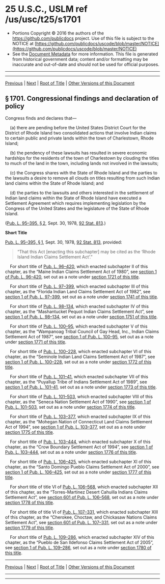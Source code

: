 ---
---

# 25 U.S.C., USLM ref /us/usc/t25/s1701

* Portions Copyright © 2016 the authors of the https://github.com/publicdocs project.
  Use of this file is subject to the NOTICE at [https://github.com/publicdocs/uscode/blob/master/NOTICE](https://github.com/publicdocs/uscode/blob/master/NOTICE)
* See the [Document Metadata](././../../../../../..//README.md) for more information.
  This file is generated from historical government data; content and/or formatting may be inaccurate and out-of-date and should not be used for official purposes.

----------
----------

[Previous](./../../../../../..//us/usc/t25/ch19/schI/ptA/m__us_usc_t25_ch19_schI_ptA.md) | [Next](./../../../../../..//us/usc/t25/ch19/schI/ptA/m__us_usc_t25_s1702.md) | [Root of Title](./../../../../../../) | [Other Versions of this Document](https://publicdocs.github.io/go/links?ns=uslm&ref=%2Fus%2Fusc%2Ft25%2Fs1701)

## § 1701. Congressional findings and declaration of policy

Congress finds and declares that—

    (a) there are pending before the United States District Court for the District of Rhode Island two consolidated actions that involve Indian claims to certain public and private lands within the town of Charlestown, Rhode Island;

    (b) the pendency of these lawsuits has resulted in severe economic hardships for the residents of the town of Charlestown by clouding the titles to much of the land in the town, including lands not involved in the lawsuits;

    (c) the Congress shares with the State of Rhode Island and the parties to the lawsuits a desire to remove all clouds on titles resulting from such Indian land claims within the State of Rhode Island; and

    (d) the parties to the lawsuits and others interested in the settlement of Indian land claims within the State of Rhode Island have executed a Settlement Agreement which requires implementing legislation by the Congress of the United States and the legislature of the State of Rhode Island.

([Pub. L. 95–395, § 2][/us/pl/95/395/s2], Sept. 30, 1978, [92 Stat. 813][/us/stat/92/813].)

 __Short Title__ 

[Pub. L. 95–395, § 1][/us/pl/95/395/s1], Sept. 30, 1978, [92 Stat. 813][/us/stat/92/813], provided: 

> “That this Act \[enacting this subchapter\] may be cited as the ‘Rhode Island Indian Claims Settlement Act’.”

    For short title of [Pub. L. 96–420][/us/pl/96/420], which enacted subchapter II of this chapter, as the “Maine Indian Claims Settlement Act of 1980”, see [section 1 of Pub. L. 96–420][/us/pl/96/420/s1], set out as a note under [section 1721 of this title][/us/usc/t25/s1721].

    For short title of [Pub. L. 97–399][/us/pl/97/399], which enacted subchapter III of this chapter, as the “Florida Indian Land Claims Settlement Act of 1982”, see [section 1 of Pub. L. 97–399][/us/pl/97/399/s1], set out as a note under [section 1741 of this title][/us/usc/t25/s1741].

    For short title of [Pub. L. 98–134][/us/pl/98/134], which enacted subchapter IV of this chapter, as the “Mashantucket Pequot Indian Claims Settlement Act”, see [section 1 of Pub. L. 98–134][/us/pl/98/134/s1], set out as a note under [section 1751 of this title][/us/usc/t25/s1751].

    For short title of [Pub. L. 100–95][/us/pl/100/95], which enacted subchapter V of this chapter, as the “Wampanoag Tribal Council of Gay Head, Inc., Indian Claims Settlement Act of 1987”, see [section 1 of Pub. L. 100–95][/us/pl/100/95/s1], set out as a note under [section 1771 of this title][/us/usc/t25/s1771].

    For short title of [Pub. L. 100–228][/us/pl/100/228], which enacted subchapter VI of this chapter, as the “Seminole Indian Land Claims Settlement Act of 1987”, see [section 1 of Pub. L. 100–228][/us/pl/100/228/s1], set out as a note under [section 1772 of this title][/us/usc/t25/s1772].

    For short title of [Pub. L. 101–41][/us/pl/101/41], which enacted subchapter VII of this chapter, as the “Puyallup Tribe of Indians Settlement Act of 1989”, see [section 1 of Pub. L. 101–41][/us/pl/101/41/s1], set out as a note under [section 1773 of this title][/us/usc/t25/s1773].

    For short title of [Pub. L. 101–503][/us/pl/101/503], which enacted subchapter VIII of this chapter, as the “Seneca Nation Settlement Act of 1990”, see [section 1 of Pub. L. 101–503][/us/pl/101/503/s1], set out as a note under [section 1774 of this title][/us/usc/t25/s1774].

    For short title of [Pub. L. 103–377][/us/pl/103/377], which enacted subchapter IX of this chapter, as the “Mohegan Nation of Connecticut Land Claims Settlement Act of 1994”, see [section 1 of Pub. L. 103–377][/us/pl/103/377/s1], set out as a note under [section 1775 of this title][/us/usc/t25/s1775].

    For short title of [Pub. L. 103–444][/us/pl/103/444], which enacted subchapter X of this chapter, as the “Crow Boundary Settlement Act of 1994”, see [section 1 of Pub. L. 103–444][/us/pl/103/444/s1], set out as a note under [section 1776 of this title][/us/usc/t25/s1776].

    For short title of [Pub. L. 106–425][/us/pl/106/425], which enacted subchapter XI of this chapter, as the “Santo Domingo Pueblo Claims Settlement Act of 2000”, see [section 1 of Pub. L. 106–425][/us/pl/106/425/s1], set out as a note under [section 1777 of this title][/us/usc/t25/s1777].

    For short title of title VI of [Pub. L. 106–568][/us/pl/106/568], which enacted subchapter XII of this chapter, as the “Torres-Martinez Desert Cahuilla Indians Claims Settlement Act”, see [section 601 of Pub. L. 106–568][/us/pl/106/568/s601], set out as a note under [section 1778 of this title][/us/usc/t25/s1778].

    For short title of title VI of [Pub. L. 107–331][/us/pl/107/331], which enacted subchapter XIII of this chapter, as the “Cherokee, Choctaw, and Chickasaw Nations Claims Settlement Act”, see [section 601 of Pub. L. 107–331][/us/pl/107/331/s601], set out as a note under [section 1779 of this title][/us/usc/t25/s1779].

    For short title of [Pub. L. 109–286][/us/pl/109/286], which enacted subchapter XIV of this chapter, as the “Pueblo de San Ildefonso Claims Settlement Act of 2005”, see [section 1 of Pub. L. 109–286][/us/pl/109/286/s1], set out as a note under [section 1780 of this title][/us/usc/t25/s1780].

----------

[Previous](./../../../../../..//us/usc/t25/ch19/schI/ptA/m__us_usc_t25_ch19_schI_ptA.md) | [Next](./../../../../../..//us/usc/t25/ch19/schI/ptA/m__us_usc_t25_s1702.md) | [Root of Title](./../../../../../../) | [Other Versions of this Document](https://publicdocs.github.io/go/links?ns=uslm&ref=%2Fus%2Fusc%2Ft25%2Fs1701)

----------
----------

[/us/pl/95/395/s2]: https://publicdocs.github.io/go/links?ns=uslm&ref=%2Fus%2Fpl%2F95%2F395%2Fs2
[/us/stat/92/813]: https://publicdocs.github.io/go/links?ns=uslm&ref=%2Fus%2Fstat%2F92%2F813
[/us/pl/95/395/s1]: https://publicdocs.github.io/go/links?ns=uslm&ref=%2Fus%2Fpl%2F95%2F395%2Fs1
[/us/stat/92/813]: https://publicdocs.github.io/go/links?ns=uslm&ref=%2Fus%2Fstat%2F92%2F813
[/us/pl/96/420]: https://publicdocs.github.io/go/links?ns=uslm&ref=%2Fus%2Fpl%2F96%2F420
[/us/pl/96/420/s1]: https://publicdocs.github.io/go/links?ns=uslm&ref=%2Fus%2Fpl%2F96%2F420%2Fs1
[/us/usc/t25/s1721]: https://publicdocs.github.io/go/links?ns=uslm&ref=%2Fus%2Fusc%2Ft25%2Fs1721
[/us/pl/97/399]: https://publicdocs.github.io/go/links?ns=uslm&ref=%2Fus%2Fpl%2F97%2F399
[/us/pl/97/399/s1]: https://publicdocs.github.io/go/links?ns=uslm&ref=%2Fus%2Fpl%2F97%2F399%2Fs1
[/us/usc/t25/s1741]: https://publicdocs.github.io/go/links?ns=uslm&ref=%2Fus%2Fusc%2Ft25%2Fs1741
[/us/pl/98/134]: https://publicdocs.github.io/go/links?ns=uslm&ref=%2Fus%2Fpl%2F98%2F134
[/us/pl/98/134/s1]: https://publicdocs.github.io/go/links?ns=uslm&ref=%2Fus%2Fpl%2F98%2F134%2Fs1
[/us/usc/t25/s1751]: https://publicdocs.github.io/go/links?ns=uslm&ref=%2Fus%2Fusc%2Ft25%2Fs1751
[/us/pl/100/95]: https://publicdocs.github.io/go/links?ns=uslm&ref=%2Fus%2Fpl%2F100%2F95
[/us/pl/100/95/s1]: https://publicdocs.github.io/go/links?ns=uslm&ref=%2Fus%2Fpl%2F100%2F95%2Fs1
[/us/usc/t25/s1771]: https://publicdocs.github.io/go/links?ns=uslm&ref=%2Fus%2Fusc%2Ft25%2Fs1771
[/us/pl/100/228]: https://publicdocs.github.io/go/links?ns=uslm&ref=%2Fus%2Fpl%2F100%2F228
[/us/pl/100/228/s1]: https://publicdocs.github.io/go/links?ns=uslm&ref=%2Fus%2Fpl%2F100%2F228%2Fs1
[/us/usc/t25/s1772]: https://publicdocs.github.io/go/links?ns=uslm&ref=%2Fus%2Fusc%2Ft25%2Fs1772
[/us/pl/101/41]: https://publicdocs.github.io/go/links?ns=uslm&ref=%2Fus%2Fpl%2F101%2F41
[/us/pl/101/41/s1]: https://publicdocs.github.io/go/links?ns=uslm&ref=%2Fus%2Fpl%2F101%2F41%2Fs1
[/us/usc/t25/s1773]: https://publicdocs.github.io/go/links?ns=uslm&ref=%2Fus%2Fusc%2Ft25%2Fs1773
[/us/pl/101/503]: https://publicdocs.github.io/go/links?ns=uslm&ref=%2Fus%2Fpl%2F101%2F503
[/us/pl/101/503/s1]: https://publicdocs.github.io/go/links?ns=uslm&ref=%2Fus%2Fpl%2F101%2F503%2Fs1
[/us/usc/t25/s1774]: https://publicdocs.github.io/go/links?ns=uslm&ref=%2Fus%2Fusc%2Ft25%2Fs1774
[/us/pl/103/377]: https://publicdocs.github.io/go/links?ns=uslm&ref=%2Fus%2Fpl%2F103%2F377
[/us/pl/103/377/s1]: https://publicdocs.github.io/go/links?ns=uslm&ref=%2Fus%2Fpl%2F103%2F377%2Fs1
[/us/usc/t25/s1775]: https://publicdocs.github.io/go/links?ns=uslm&ref=%2Fus%2Fusc%2Ft25%2Fs1775
[/us/pl/103/444]: https://publicdocs.github.io/go/links?ns=uslm&ref=%2Fus%2Fpl%2F103%2F444
[/us/pl/103/444/s1]: https://publicdocs.github.io/go/links?ns=uslm&ref=%2Fus%2Fpl%2F103%2F444%2Fs1
[/us/usc/t25/s1776]: https://publicdocs.github.io/go/links?ns=uslm&ref=%2Fus%2Fusc%2Ft25%2Fs1776
[/us/pl/106/425]: https://publicdocs.github.io/go/links?ns=uslm&ref=%2Fus%2Fpl%2F106%2F425
[/us/pl/106/425/s1]: https://publicdocs.github.io/go/links?ns=uslm&ref=%2Fus%2Fpl%2F106%2F425%2Fs1
[/us/usc/t25/s1777]: https://publicdocs.github.io/go/links?ns=uslm&ref=%2Fus%2Fusc%2Ft25%2Fs1777
[/us/pl/106/568]: https://publicdocs.github.io/go/links?ns=uslm&ref=%2Fus%2Fpl%2F106%2F568
[/us/pl/106/568/s601]: https://publicdocs.github.io/go/links?ns=uslm&ref=%2Fus%2Fpl%2F106%2F568%2Fs601
[/us/usc/t25/s1778]: https://publicdocs.github.io/go/links?ns=uslm&ref=%2Fus%2Fusc%2Ft25%2Fs1778
[/us/pl/107/331]: https://publicdocs.github.io/go/links?ns=uslm&ref=%2Fus%2Fpl%2F107%2F331
[/us/pl/107/331/s601]: https://publicdocs.github.io/go/links?ns=uslm&ref=%2Fus%2Fpl%2F107%2F331%2Fs601
[/us/usc/t25/s1779]: https://publicdocs.github.io/go/links?ns=uslm&ref=%2Fus%2Fusc%2Ft25%2Fs1779
[/us/pl/109/286]: https://publicdocs.github.io/go/links?ns=uslm&ref=%2Fus%2Fpl%2F109%2F286
[/us/pl/109/286/s1]: https://publicdocs.github.io/go/links?ns=uslm&ref=%2Fus%2Fpl%2F109%2F286%2Fs1
[/us/usc/t25/s1780]: https://publicdocs.github.io/go/links?ns=uslm&ref=%2Fus%2Fusc%2Ft25%2Fs1780


